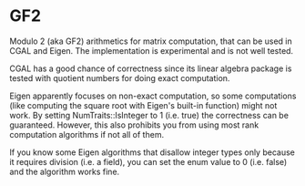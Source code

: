 # GF2
Modulo 2 (aka GF2) arithmetics for matrix computation, that can be used in CGAL and Eigen.
The implementation is experimental and is not well tested.

CGAL has a good chance of correctness since its linear algebra package is tested with quotient numbers for doing exact computation.

Eigen apparently focuses on non-exact computation, so some computations (like computing the square root with Eigen's built-in function) might not work.
By setting NumTraits<int>::IsInteger to 1 (i.e. true) the correctness can be guaranteed.
However, this also prohibits you from using most rank computation algorithms if not all of them.

If you know some Eigen algorithms that disallow integer types only because it requires division (i.e. a field), you can set the enum value to 0 (i.e. false) and the algorithm works fine.
